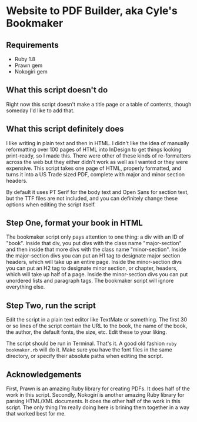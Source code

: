 # Website to PDF Builder, aka Cyle's Bookmaker

## Requirements

* Ruby 1.8
* Prawn gem
* Nokogiri gem

## What this script doesn't do

Right now this script doesn't make a title page or a table of contents, though someday I'd like to add that.

## What this script definitely does

I like writing in plain text and then in HTML. I didn't like the idea of manually reformatting over 100 pages of HTML into InDesign to get things looking print-ready, so I made this. There were other of these kinds of re-formatters across the web but they either didn't work as well as I wanted or they were expensive. This script takes one page of HTML, properly formatted, and turns it into a US Trade sized PDF, complete with major and minor section headers.

By default it uses PT Serif for the body text and Open Sans for section text, but the TTF files are not included, and you can definitely change these options when editing the script itself.

## Step One, format your book in HTML

The bookmaker script only pays attention to one thing: a div with an ID of "book". Inside that div, you put divs with the class name "major-section" and then inside that more divs with the class name "minor-section". Inside the major-section divs you can put an H1 tag to designate major section headers, which will take up an entire page. Inside the minor-section divs you can put an H2 tag to designate minor section, or chapter, headers, which will take up half of a page. Inside the minor-section divs you can put unordered lists and paragraph tags. The bookmaker script will ignore everything else.

## Step Two, run the script

Edit the script in a plain text editor like TextMate or something. The first 30 or so lines of the script contain the URL to the book, the name of the book, the author, the default fonts, the size, etc. Edit these to your liking.

The script should be run in Terminal. That's it. A good old fashion `ruby bookmaker.rb` will do it. Make sure you have the font files in the same directory, or specify their absolute paths when editing the script.

## Acknowledgements

First, Prawn is an amazing Ruby library for creating PDFs. It does half of the work in this script. Secondly, Nokogiri is another amazing Ruby library for parsing HTML/XML documents. It does the other half of the work in this script. The only thing I'm really doing here is brining them together in a way that worked best for me.
